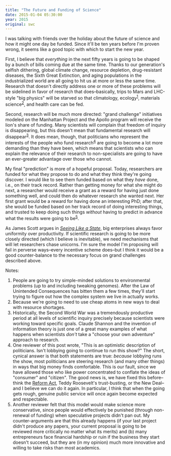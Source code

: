 ```yaml
---
title: "The Future and Funding of Science"
date: 2015-01-04 05:30:00
year: 2015
original: swc
---
```

<p>
  I was talking with friends over the holiday about the future of science
  and how it might one day be funded.
  Since it'll be ten years before I'm proven wrong,
  it seems like a good topic with which to start the new year.
</p>
<p>
  First,
  I believe that <em>everything</em> in the next fifty years
  is going to be shaped by a bunch of bills coming due at the same time.
  Thanks to our generation's selfish dithering,
  global climate change,
  resource depletion,
  drug-resistant diseases,
  the Sixth Great Extinction,
  and aging populations in the industrialized world
  are all going to hit us at more or less the same time.
  Research that doesn't directly address one or more of these problems
  will be sidelined in favor of research that does–basically,
  trips to Mars and LHC-style "big physics" will be starved
  so that climatology,
  ecology<sup><a href="#1">1</a></sup>,
  materials science<sup><a href="#2">2</a></sup>,
  and health care can be fed.
</p>
<p>
  Second,
  research will be much more directed:
  "grand challenge" initiatives modeled on the Manhattan Project and the Apollo program
  will receive the lion's share of funding.
  Many scientists will complain that freedom of inquiry is disappearing,
  but this doesn't mean that fundamental research will disappear<sup><a href="#3">3</a></sup>.
  It does mean,
  though,
  that politicians who represent the interests of the people who fund research<sup><a href="#4">4</a></sup>
  are going to become a lot more demanding than they have been,
  which means that scientists who can explain the relevance of their research to non-specialists
  are going to have an ever-greater advantage over those who cannot.
</p>
<p>
  My final "prediction" is more of a hopeful proposal.
  Today,
  researchers are funded for what they propose to do
  and what they think they're going discover.
  I would like to see them funded based on what they <em>have</em> done,
  i.e.,
  on their track record.
  Rather than getting money for what she might do next,
  a researcher would receive a grant as a reward for having just done something well,
  and could then do whatever research she wanted next.
  Her first grant would be a reward for having done an interesting PhD;
  after that,
  she would be funded based on her track record of doing interesting things,
  and trusted to keep doing such things
  <em>without</em> having to predict in advance what the results were going to be<sup><a href="#5">5</a></sup>.
</p>
<p>
  As James Scott argues in
  <a href="http://www.amazon.com/Seeing-like-State-Certain-Condition/dp/0300078153/"><em>Seeing Like a State</em></a>,
  big enterprises always favor uniformity over productivity.
  If scientific research is going to be more closely directed
  (which I believe is inevitable),
  we need mechanisms that will let researchers chase unicorns.
  I'm sure the model I'm proposing will fail in perverse ways–every incentive scheme does–but
  I think it would be a good counter-balance to the necessary focus on grand challenges described above.
</p>
<p>Notes:</p>
<ol>
  <li id="1">
    People are going to try simple-minded solutions to environmental problems
    (up to and including tweaking genomes).
    After the Law of Unintended Consequences has bitten them a few times,
    they'll start trying to figure out how the complex system we live in actually works.
  </li>
  <li id="2">
    Because we're going to need to use cheap atoms in new ways to deal with resource shortages.
  </li>
  <li id="3">
    Historically,
    the Second World War was a tremendously productive period at all levels of scientific inquiry
    precisely because scientists were working toward specific goals.
    Claude Shannon and the invention of information theory is just one of a great many examples
    of what happens when scientists <em>don't</em> take a "choose your own adventure" approach
    to research.
  </li>
  <li id="4">
    One reviewer of this post wrote,
    "This is an optimistic description of politicians. Isn't lobbying going to continue to run this show?"
    The short, cynical answer is that both statements are true:
    <em>because</em> lobbying runs the show,
    most politicians are steering research (and many other things) in ways that big money finds comfortable.
    This is our fault,
    since we have allowed those who like power concentrated to conflate the ideas of "consumer" and "citizen".
    The good news is,
    we have fixed this before–think the <a href="https://en.wikipedia.org/wiki/Reform_Act_1832">Reform Act</a>,
    Teddy Roosevelt's trust-busting,
    or the New Deal–and I believe we can do it again.
    In particular,
    I think that when the going gets rough,
    genuine public service will once again become expected and respectable.
  </li>
  <li id="5">
    Another reviewer felt that this model would make science more conservative,
    since people would effectively be punished (through non-renewal of funding)
    when speculative projects didn't pan out.
    My counter-arguments are that this already happens
    (if your last project didn't produce any papers,
    your current proposal is going to be reviewed more critically no matter what its merits)
    and
    (b) many entrepreneurs face financial hardship or ruin if the business they start doesn't succeed,
    but they are (in my opinion) much more innovative and willing to take risks than most academics.
  </li>
</ol>
